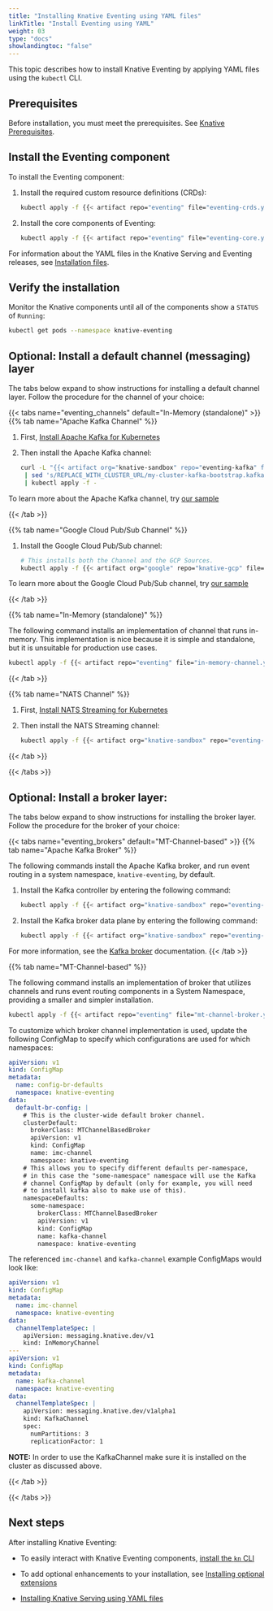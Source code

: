 ```yaml
---
title: "Installing Knative Eventing using YAML files"
linkTitle: "Install Eventing using YAML"
weight: 03
type: "docs"
showlandingtoc: "false"
---
```


This topic describes how to install Knative Eventing by applying YAML files using the `kubectl` CLI.


## Prerequisites

Before installation, you must meet the prerequisites.
See [Knative Prerequisites](./prerequisites).


## Install the Eventing component

To install the Eventing component:

1. Install the required custom resource definitions (CRDs):

   ```bash
   kubectl apply -f {{< artifact repo="eventing" file="eventing-crds.yaml" >}}
   ```

1. Install the core components of Eventing:

   ```bash
   kubectl apply -f {{< artifact repo="eventing" file="eventing-core.yaml" >}}
   ```

For information about the YAML files in the Knative Serving and Eventing releases, see
[Installation files](./installation-files).


## Verify the installation

Monitor the Knative components until all of the components show a `STATUS` of `Running`:

```bash
kubectl get pods --namespace knative-eventing
```


## Optional: Install a default channel (messaging) layer

The tabs below expand to show instructions for installing a default channel layer.
Follow the procedure for the channel of your choice:

<!-- This indentation is important for things to render properly. -->

   {{< tabs name="eventing_channels" default="In-Memory (standalone)" >}}
   {{% tab name="Apache Kafka Channel" %}}

1. First,
   [Install Apache Kafka for Kubernetes](../eventing/samples/kafka/README.md)

1. Then install the Apache Kafka channel:

   ```bash
   curl -L "{{< artifact org="knative-sandbox" repo="eventing-kafka" file="channel-consolidated.yaml" >}}" \
    | sed 's/REPLACE_WITH_CLUSTER_URL/my-cluster-kafka-bootstrap.kafka:9092/' \
    | kubectl apply -f -
   ```

To learn more about the Apache Kafka channel, try
[our sample](../eventing/samples/kafka/channel/README.md)

{{< /tab >}}

{{% tab name="Google Cloud Pub/Sub Channel" %}}

1. Install the Google Cloud Pub/Sub channel:

   ```bash
   # This installs both the Channel and the GCP Sources.
   kubectl apply -f {{< artifact org="google" repo="knative-gcp" file="cloud-run-events.yaml" >}}
   ```

To learn more about the Google Cloud Pub/Sub channel, try
[our sample](https://github.com/google/knative-gcp/blob/master/docs/examples/channel/README.md)

{{< /tab >}}

{{% tab name="In-Memory (standalone)" %}}

The following command installs an implementation of channel that runs in-memory.
This implementation is nice because it is simple and standalone, but it is
unsuitable for production use cases.

```bash
kubectl apply -f {{< artifact repo="eventing" file="in-memory-channel.yaml" >}}
```

{{< /tab >}}

{{% tab name="NATS Channel" %}}

1. First, [Install NATS Streaming for
   Kubernetes](https://github.com/knative-sandbox/eventing-natss/tree/main/config)

1. Then install the NATS Streaming channel:

   ```bash
   kubectl apply -f {{< artifact org="knative-sandbox" repo="eventing-natss" file="300-natss-channel.yaml" >}}
   ```

{{< /tab >}}

<!-- TODO(https://github.com/knative/docs/issues/2153): Add more Channels here -->

{{< /tabs >}}


## Optional: Install a broker layer:

The tabs below expand to show instructions for installing the broker layer.
Follow the procedure for the broker of your choice:

<!-- This indentation is important for things to render properly. -->
   {{< tabs name="eventing_brokers" default="MT-Channel-based" >}}
   {{% tab name="Apache Kafka Broker" %}}

The following commands install the Apache Kafka broker, and run event routing in a system namespace,
`knative-eventing`, by default.

1. Install the Kafka controller by entering the following command:

    ```bash
    kubectl apply -f {{< artifact org="knative-sandbox" repo="eventing-kafka-broker" file="eventing-kafka-controller.yaml" >}}
    ```

1. Install the Kafka broker data plane by entering the following command:

    ```bash
    kubectl apply -f {{< artifact org="knative-sandbox" repo="eventing-kafka-broker" file="eventing-kafka-broker.yaml" >}}
    ```

For more information, see the [Kafka broker](./../eventing/broker/kafka-broker.md) documentation.
{{< /tab >}}

   {{% tab name="MT-Channel-based" %}}

The following command installs an implementation of broker that utilizes
channels and runs event routing components in a System Namespace, providing a
smaller and simpler installation.

```bash
kubectl apply -f {{< artifact repo="eventing" file="mt-channel-broker.yaml" >}}
```

To customize which broker channel implementation is used, update the following
ConfigMap to specify which configurations are used for which namespaces:

```yaml
apiVersion: v1
kind: ConfigMap
metadata:
  name: config-br-defaults
  namespace: knative-eventing
data:
  default-br-config: |
    # This is the cluster-wide default broker channel.
    clusterDefault:
      brokerClass: MTChannelBasedBroker
      apiVersion: v1
      kind: ConfigMap
      name: imc-channel
      namespace: knative-eventing
    # This allows you to specify different defaults per-namespace,
    # in this case the "some-namespace" namespace will use the Kafka
    # channel ConfigMap by default (only for example, you will need
    # to install kafka also to make use of this).
    namespaceDefaults:
      some-namespace:
        brokerClass: MTChannelBasedBroker
        apiVersion: v1
        kind: ConfigMap
        name: kafka-channel
        namespace: knative-eventing
```

The referenced `imc-channel` and `kafka-channel` example ConfigMaps would look
like:

```yaml
apiVersion: v1
kind: ConfigMap
metadata:
  name: imc-channel
  namespace: knative-eventing
data:
  channelTemplateSpec: |
    apiVersion: messaging.knative.dev/v1
    kind: InMemoryChannel
---
apiVersion: v1
kind: ConfigMap
metadata:
  name: kafka-channel
  namespace: knative-eventing
data:
  channelTemplateSpec: |
    apiVersion: messaging.knative.dev/v1alpha1
    kind: KafkaChannel
    spec:
      numPartitions: 3
      replicationFactor: 1
```

**NOTE:** In order to use the KafkaChannel make sure it is installed on the cluster as discussed above.

{{< /tab >}}

{{< /tabs >}}


## Next steps

After installing Knative Eventing:

- To easily interact with Knative Eventing components, [install the `kn` CLI](/docs/client/install-kn)

- To add optional enhancements to your installation, see [Installing optional extensions](./install-extensions)

- [Installing Knative Serving using YAML files](./install-serving-with-yaml)

